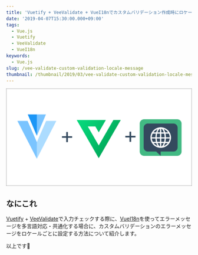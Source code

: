 ```yaml
---
title: 'Vuetify + VeeValidate + VueI18nでカスタムバリデーション作成時にロケールごとのエラーメッセージを設定する方法'
date: '2019-04-07T15:30:00.000+09:00'
tags:
  - Vue.js
  - Vuetify
  - VeeValidate
  - VueI18n
keywords:
  - Vue.js
slug: /vee-validate-custom-validation-locale-message
thumbnail: /thumbnail/2019/03/vee-validate-custom-validation-locale-message.png
---
```


![vee-validate-custom-validation-locale-message](/thumbnail/2019/04/vee-validate-custom-validation-locale-message.png)

## なにこれ

[Vuetify](https://vuetifyjs.com/ja/) + [VeeValidate](https://baianat.github.io/vee-validate/)で入力チェックする際に、[VueI18n](https://kazupon.github.io/vue-i18n/)を使ってエラーメッセージを多言語対応・共通化する場合に、カスタムバリデーションのエラーメッセージをロケールごとに設定する方法について紹介します。


以上です🍅